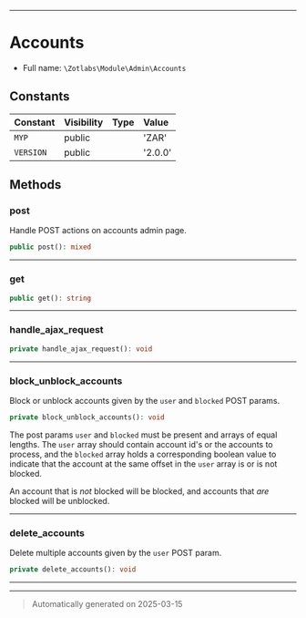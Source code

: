 ***

# Accounts





* Full name: `\Zotlabs\Module\Admin\Accounts`


## Constants

| Constant | Visibility | Type | Value |
|:---------|:-----------|:-----|:------|
|`MYP`|public| |&#039;ZAR&#039;|
|`VERSION`|public| |&#039;2.0.0&#039;|


## Methods


### post

Handle POST actions on accounts admin page.

```php
public post(): mixed
```












***

### get



```php
public get(): string
```












***

### handle_ajax_request



```php
private handle_ajax_request(): void
```












***

### block_unblock_accounts

Block or unblock accounts given by the `user` and `blocked` POST params.

```php
private block_unblock_accounts(): void
```

The post params `user` and `blocked` must be present and arrays of equal
lengths. The `user` array should contain account id's or the accounts to
process, and the `blocked` array holds a corresponding boolean value to
indicate that the account at the same offset in the `user` array is or is
not blocked.

An account that is _not_ blocked will be blocked, and accounts that _are_
blocked will be unblocked.










***

### delete_accounts

Delete multiple accounts given by the `user` POST param.

```php
private delete_accounts(): void
```












***


***
> Automatically generated on 2025-03-15

